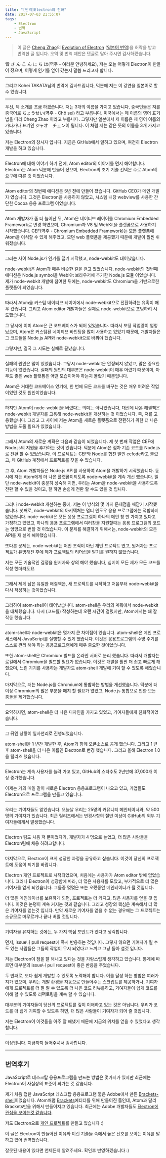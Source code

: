 ```yaml
---
title: "[번역]Electron의 진화"
date: 2017-07-03 21:55:07
tags:
    - Electron
    - 번역
    - JavaScript
---
```

> 이 글은 [Cheng Zhao](https://github.com/zcbenz)의 [Evolution of Electron](http://cheng.guru/blog/2016/11/13/evolution-of-electron.html) ([일본어 번역](http://cheng.guru/blog/2016/11/13/evolution-of-electron-japanese.html))을 허락을 받고 번역한 글 입니다. 오역 및 번역 제안은 댓글로 달아 주시면 감사하겠습니다.

<script async class="speakerdeck-embed" data-id="5899341a59004c43b4f7823301ec04a6" data-ratio="1.77777777777778" src="//speakerdeck.com/assets/embed.js"></script>

皆 さ ん こ ん に ち は(역주 - 여러분 안녕하세요), 저는 오늘 어떻게 Electron이 만들어 졌으며, 어떻게 인기를 얻어 갔는지 말씀 드리고자 합니다.
<hr>
그리고 Kohei TAKATA님의 번역에 감사드립니다, 덕분에 저는 이 강연을 일본어로 할 수 있습니다.
<hr>
우선, 제 소개를 조금 하겠습니다. 저는 3개의 이름을 가지고 있습니다, 
중국인들은 저를 중국어로 ちょうせい(역주 - Chō sei) 라고 부릅니다.
미국에서는 제 이름의 영어 표기법을 따라 Cheng Zhao 이라고 부릅니다.
그렇지만 일본에서 제 이름은 제 영어 이름의 가타가나 표기인 ジャオ　チェン이 됩니다.
이 처럼 저는 같은 뜻의 이름을 3개 가지고 있습니다.

저는 Electron의 창시자 입니다. 지금은 GitHub에서 일하고 있으며, 여전히 Electron 개발을 하고 있습니다.
<hr>
Electron에 대해 이야기 하기 전에, Atom editor의 이야기를 먼저 해야합니다. 
Electron는 Atom 덕분에 만들어 졌으며, Electron의 초기 기술 선택은 주로 Atom의 요구에 따른 것 이었습니다.
<hr>
Atom editor의 첫번째 에디션은 5년 전에 만들어 졌습니다.
GitHub CEO가 메인 개발자 였습니다.
그것은 Electron을 사용하지 않았고,
시스템 내장 webview를 사용한 간단한 Cocoa 응용 프로그램 이었습니다.
<hr>
Atom 개발자가 좀 더 늘어난 뒤,
Atom은 네이티브 레이어를 Chromium Embedded Framework로 변경 하였으며, 
Chromium과 V8 및 WebKit을 플랫폼으로 사용하기 시작했습니다.
CEF(역주 - Chromium Embedded Framework)는 모든 플랫폼에 Atom을 이식할 수 있게 해주었고,
모던 web 플랫폼을 제공했기 때문에 개발이 훨씬 쉬워졌습니다.
<hr>
그러는 사이 Node.js가 인기를 끌기 시작했고, node-webkit도 태어났습니다.

node-webkit은 Atom과 매우 비슷한 길을 걷고 있었습니다. node-webkit의 첫번째 에디션은 Node.js symbol을 WebKit 브라우저에 추가한 Node.js 모듈 이었습니다.
제가 node-webkit 개발에 참여한 뒤에는,
node-webkit도 Chromium을 기반으로한 플랫폼이 되었습니다.
<hr>
따라서 Atom을 커스텀 네이티브 레이어에서 node-webkit으로 전환하려는 유혹이 매우 컸습니다.
그리고 Atom editor 개발자들은 실제로 node-webkit으로 포팅하려 시도했습니다.

그 당시에 이미 Atom은 큰 코드베이스가 되어 있었습니다.
따라서 포팅 작업량이 엄청났으며, Atom은 커스텀된 네이티브 바인딩을 많이 사용하고 있었기 때문에,
개발자들은 그 코드들을 Node.js API와 node-webkit으로 바꿔야 했습니다.

그렇지만, 결국 그 시도는 실패로 끝났습니다.
<hr>
실패의 원인은 많이 있었습니다. 그당시 node-webkit은 안정되지 않았고, 많은 중요한 기능이 없었습니다.
실패의 원인의 대부분은 node-webkit이 매우 어렸기 때문이며, 아무도 좋은 web 플랫폼은 어떤 모습이어야 하는지 몰랐기 때문입니다.

Atom은 거대한 코드베이스 였기에, 한 번에 모든 코드를 바꾸는 것은 매우 어려운 작업이었던 것도 원인이었습니다.
<hr>
하지만 Atom이 node-webkit을 버렸다는 의미는 아니었습니다,
대신에 나온 해결책은 node-webkit 개발자를 고용해 node-webkit을 개선하는 것 이었습니다.
즉, 저를 고용했습니다.
그리고 그 사이에 저는 Atom을 새로운 플랫폼으로 전환하기 위한 더 나은 방법을 도울 필요가 있었습니다.
<hr>
그래서 Atom의 새로운 계획은 다음과 같습이 되었습니다.
제 첫 번째 작업은 CEF에 Node.js의 지원을 추가하는 것이 었습니다.
덕분에 Atom은 점차 기존 코드를 Node.js로 전환 할 수 있었습니다.
이 프로젝트는 CEF와 Node를 합친 말인 cefode라고 불렀고,
제 GitHub 계정에서 프로젝트를 찾을 수 있습니다.

그 후, Atom 개발자들은 Node.js API를 사용하여 Atom을 개발하기 시작했습니다.
동시에 저는 Atom에게 더 나은 플랫폼이되도록 node-webkit을 계속 개선 했습니다.
일단 node-webkit이 충분히 성숙해 지면,
우리는 Atom을 node-webkit을 사용하도록 전환 할 수 있을 것이고,
잘 하면 손쉽게 전환 할 수도 있을 것 입니다.
<hr>
그러나 node-webkit 개선하는 중에, 저는 이 방식의 몇 가지 문제점을 깨닫기 시작했습니다.
첫째로, node-webkit의 아키텍처는 멀티 윈도우 응용 프로그램에는 적합하지 않았습니다.
node-webkit은 모든 응용 프로그램이 하나의 메인 창 만 가지고 있다고 가정하고 있었고,
하나의 응용 프로그램에서 여러창을 지원할때는 응용 프로그램의 코드는 엉망으로 변할 것 이었습니다.
이 문제를 해결하기 위해서는, node-webkit의 모든 API를 재 설계 해야했습니다.

또다른 문제는, node-webkit는 어떤 조직이 아닌 개인 프로젝트 였고,
원저자는 프로젝트가 유명해진 후에 제가 프로젝트의 리더십을 맡기를 원하지 않았습니다.

저는 모든 기술적인 결정을 원저자와 상의 해야 했습니다, 심지어 모든 제가 모든 코드를 작성 했더라도요.
<hr>
그래서 제게 남은 유일한 해결책은,
새 프로젝트를 시작하고 처음부터 node-webkit을 다시 작성하는 것이었습니다.
<hr>
그리하여 atom-shell이 태어났습니다.
atom-shell은 우리의 계획에서 node-webkit을 대체했습니다.
다시 (코드를) 작성하는데 오랜 시간이 걸렸지만, Atom에서는 꽤 잘 작동 했습니다.
<hr>
atom-shell과 node-webkit은 몇가지 큰 차이점이 있습니다.
atom-shell은 메인 프로세스에서 JavaScript를 실행할 수 있게 했습니다.
이것은 응용프로그램의 수명 주기를 스스로 관리 해야 하는 응용프로그램에게 매우 중요한 것이었습니다.

또한 atom-shell은 Chromium 빌드를 온라인 서버로 분리 했습니다.
따라서 개발자는 로컬에서 Chromium을 빌드할 필요가 없습니다.
이것은 개발을 훨씬 더 쉽고 빠르게 해줬으며,
느린 기기를 사용하는 개발자도 atom-shell 개발에 기여 할 수 있도록 해줬습니다.

마지막으로, 저는 Node.js를 Chromium에 통합하는 방법을 개선했습니다.
덕분에 더 이상 Chromium의 많은 부분을 패치 할 필요가 없었고,
Node.js 통합으로 인한 모든 충돌을 제거했습니다.
<hr>
요약하자면, atom-shell은 더 나은 디자인을 가지고 있었고, 기여자들에게 친화적이었습니다.
<hr>
그 뒤엔 상황이 일사천리로 진행되었습니다.

atom-shell을 1 년간 개발한 후, Atom과 함께 오픈소스로 공개 했습니다.
그리고 1 년 후 atom-shell을 더 나은 이름인 Electron로 변경 했습니다.
그리고 올해 Electron 1.0을 릴리즈 했습니다.
<hr>
Electron는 계속 사용자를 늘려 가고 있고,
GitHub의 스타수도 2년만에 37,000개 이상 증가했습니다.

이제는 거의 매일 같이 새로운 Electron 응용프로그램이 나오고 있고,
기업들도 Electron으로 프로그램을 만들고 있습니다.
<hr>
우리는 기여자들도 얻었습니다.
오늘날 우리는 25명의 커뮤니티 메인테이너와, 약 500명의 기여자가 있습니다. 
최근 릴리즈에서는 변경사항의 절반 이상이 GitHub의 외부 기여자들에게서 발생했습니다.
<hr>
Electron 팀도 처음 저 뿐이었다가, 개발자가 4 명으로 늘었고,
더 많은 사람들을 Electron팀에 채용 하려고합니다.
<hr>
마지막으로, Electron이 크게 성장한 과정을 공유하고 싶습니다.
이것이 당신의 프로젝트에 도움이 되기를 바랍니다.

Electron 개인 프로젝트로 시작되었으며, 처음에는 사용자가 Atom editor 밖에 없었습니다.
그러나 Electron이 성장함에 따라, 더 많은 사용자를 모았고,
부가적으로 더 많은 기여자를 얻게 되었습니다.
그들중 몇몇은 또는 오랬동안 메인테이너가 될 것입니다.

더 많은 메인테이너를 보유하게 되면, 프로젝트는 더 커지고, 많은 사용자를 얻을 것 입니다.
이것은 눈덩이 계속 커지는 것과 같습니다.
그리고 성장의 핵심은 계속해서 더 많은 기여자를 얻는것 입니다.
만약 새로운 기여자를 얻을 수 없는 경우에는 그 프로젝트는 소규모로 머무르거나 끝나 버릴 것입니다.
<hr>
기여자을 유지하는 것에는, 두 가지 핵심 포인트가 있다고 생각합니다.

먼저, issue나 pull request에 즉시 반응하는 것입니다.
그렇지 않으면 기여자가 될 수도 있는 사람들은 그들의 작업이 무시 되었다고 느끼고 그냥 돌아 설것 입니다.

저는 Electron이 점을 잘 해내고 있다는 것을 자랑스럽게 생각하고 있습니다.
통계에 따르면 대부분의 issue나 pull request에 좋은 반응을 주었습니다.

두 번째로, 보다 쉽게 개발할 수 있도록 노력해야 합니다.
이를 달성 하는 방법은 여러가지가 있으며, 우리는 개발 환경을 자동으로 만들어주는 스크립트를 제공하거나, 기여자에게 프로젝트를 더 잘 알 수 있도록 더 나은 코드 리뷰를하고,
기여자들이 쉽게 코드를 이해 할 수 있도록 리팩토링을 계속 할 수 있습니다.

대부분의 기여자들이 당신의 프로젝트를 깊이 이해하고 있는 것은 아닙니다.
우리가 코드를 더 쉽게 기여할 수 있도록 하면, 더 많은 사람들이 기여자가 되어 줄 것입니다.

저는 Electron이 이것들을 아주 잘 해냈기 때문에 지금의 위치를 얻을 수 있었다고 생각합니다.
<hr>
이상입니다. 지금까지 들어주셔서 감사합니다.
<hr>

## 번역후기
JavaScript로 데스크탑 응용프로그램을 만드는 방법은 몇가지가 있지만 최근에는 Electron이 사실상의 표준이 되가는 것 같습니다.

제가 처음 접한 JavaScript 데스크탑 응용프로그램 툴은 Adobe에서 만든 [Brackets-shell](https://github.com/adobe/brackets-shell)이었습니다.
Atom처럼 [Brackets](http://brackets.io/)에티터를 위해 만들어진 툴인데, Atom과 달리 Brackets만을 위해서 만들어지고 있습니다.
최근에는 Adobe 개발자들도 [Electron에 관심을 보이는것 같습니다](https://github.com/electron/electron/issues/1582).

저도 Electron으로 [개인 프로젝트](https://github.com/sn0wle0pard/realm-browser-electron)를 만들고 있습니다 :)

이 글은 Electron이 만들어진 이유와 이런 기술들 속에서 높은 선호를 보이는 이유를 말하고 있어 번역했습니다.

잘못된 내용이 있다면 언제든지 알려주세요. 확인후 반영하겠습니다 :)